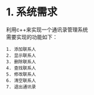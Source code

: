 <!--
 * @Author: your name
 * @Date: 2020-09-28 16:19:17
 * @LastEditTime: 2020-09-28 16:22:45
 * @LastEditors: Please set LastEditors
 * @Description: In User Settings Edit
 * @FilePath: /通讯录/通讯录管理系统.md
-->
# 1. 系统需求
利用c++来实现一个通讯录管理系统  
需要实现的功能如下：  
~~~
1. 添加联系人
2. 显示联系人
3. 删除联系人
4. 查找联系人
5. 修改联系人
6. 清空联系人
7. 退出通讯录
~~~
